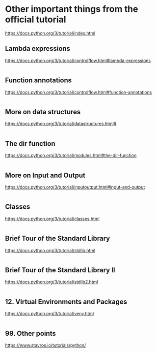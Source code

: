 # Other important things from the official tutorial
https://docs.python.org/3/tutorial/index.html


## Lambda expressions
https://docs.python.org/3/tutorial/controlflow.html#lambda-expressions

```python
```

## Function annotations
https://docs.python.org/3/tutorial/controlflow.html#function-annotations

```python

```

## More on data structures
https://docs.python.org/3/tutorial/datastructures.html#

```python
```

## The dir function
https://docs.python.org/3/tutorial/modules.html#the-dir-function

```python
```

## More on Input and Output
https://docs.python.org/3/tutorial/inputoutput.html#input-and-output

```python
```

## Classes
https://docs.python.org/3/tutorial/classes.html

```python
```

## Brief Tour of the Standard Library
https://docs.python.org/3/tutorial/stdlib.html

```python
```

## Brief Tour of the Standard Library II
https://docs.python.org/3/tutorial/stdlib2.html

```python
```

## 12. Virtual Environments and Packages
https://docs.python.org/3/tutorial/venv.html

```python
```

## 99. Other points
https://www.stavros.io/tutorials/python/

```python
```
